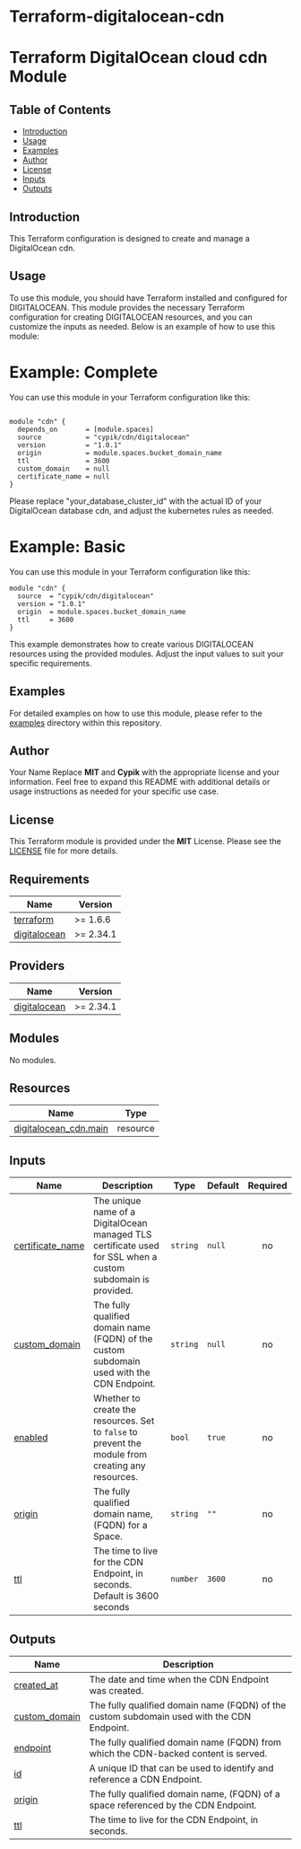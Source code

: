 # Terraform-digitalocean-cdn
# Terraform DigitalOcean cloud cdn Module

## Table of Contents

- [Introduction](#introduction)
- [Usage](#usage)
- [Examples](#examples)
- [Author](#author)
- [License](#license)
- [Inputs](#inputs)
- [Outputs](#outputs)

## Introduction
This Terraform configuration is designed to create and manage a DigitalOcean cdn.

## Usage
To use this module, you should have Terraform installed and configured for DIGITALOCEAN. This module provides the necessary Terraform configuration for creating DIGITALOCEAN resources, and you can customize the inputs as needed. Below is an example of how to use this module:

# Example: Complete
You can use this module in your Terraform configuration like this:

```hcl

module "cdn" {
  depends_on       = [module.spaces]
  source           = "cypik/cdn/digitalocean"
  version          = "1.0.1"
  origin           = module.spaces.bucket_domain_name
  ttl              = 3600
  custom_domain    = null
  certificate_name = null
}
```
Please replace "your_database_cluster_id" with the actual ID of your DigitalOcean database cdn, and adjust the kubernetes rules as needed.


# Example: Basic
You can use this module in your Terraform configuration like this:
```hcl
module "cdn" {
  source  = "cypik/cdn/digitalocean"
  version = "1.0.1"
  origin  = module.spaces.bucket_domain_name
  ttl     = 3600
}
```
This example demonstrates how to create various DIGITALOCEAN resources using the provided modules. Adjust the input values to suit your specific requirements.


## Examples
For detailed examples on how to use this module, please refer to the [examples](https://github.com/cypik/terraform-digitalocean-cdn/blob/master/example) directory within this repository.

## Author
Your Name
Replace **MIT** and **Cypik** with the appropriate license and your information. Feel free to expand this README with additional details or usage instructions as needed for your specific use case.

## License
This Terraform module is provided under the **MIT** License. Please see the [LICENSE](https://github.com/cypik/terraform-digitalocean-cdn/blob/master/LICENSE) file for more details.


<!-- BEGIN_TF_DOCS -->
## Requirements

| Name | Version |
|------|---------|
| <a name="requirement_terraform"></a> [terraform](#requirement\_terraform) | >= 1.6.6 |
| <a name="requirement_digitalocean"></a> [digitalocean](#requirement\_digitalocean) | >= 2.34.1 |

## Providers

| Name | Version |
|------|---------|
| <a name="provider_digitalocean"></a> [digitalocean](#provider\_digitalocean) | >= 2.34.1 |

## Modules

No modules.

## Resources

| Name | Type |
|------|------|
| [digitalocean_cdn.main](https://registry.terraform.io/providers/digitalocean/digitalocean/latest/docs/resources/cdn) | resource |

## Inputs

| Name | Description | Type | Default | Required |
|------|-------------|------|---------|:--------:|
| <a name="input_certificate_name"></a> [certificate\_name](#input\_certificate\_name) | The unique name of a DigitalOcean managed TLS certificate used for SSL when a custom subdomain is provided. | `string` | `null` | no |
| <a name="input_custom_domain"></a> [custom\_domain](#input\_custom\_domain) | The fully qualified domain name (FQDN) of the custom subdomain used with the CDN Endpoint. | `string` | `null` | no |
| <a name="input_enabled"></a> [enabled](#input\_enabled) | Whether to create the resources. Set to `false` to prevent the module from creating any resources. | `bool` | `true` | no |
| <a name="input_origin"></a> [origin](#input\_origin) | The fully qualified domain name, (FQDN) for a Space. | `string` | `""` | no |
| <a name="input_ttl"></a> [ttl](#input\_ttl) | The time to live for the CDN Endpoint, in seconds. Default is 3600 seconds | `number` | `3600` | no |

## Outputs

| Name | Description |
|------|-------------|
| <a name="output_created_at"></a> [created\_at](#output\_created\_at) | The date and time when the CDN Endpoint was created. |
| <a name="output_custom_domain"></a> [custom\_domain](#output\_custom\_domain) | The fully qualified domain name (FQDN) of the custom subdomain used with the CDN Endpoint. |
| <a name="output_endpoint"></a> [endpoint](#output\_endpoint) | The fully qualified domain name (FQDN) from which the CDN-backed content is served. |
| <a name="output_id"></a> [id](#output\_id) | A unique ID that can be used to identify and reference a CDN Endpoint. |
| <a name="output_origin"></a> [origin](#output\_origin) | The fully qualified domain name, (FQDN) of a space referenced by the CDN Endpoint. |
| <a name="output_ttl"></a> [ttl](#output\_ttl) | The time to live for the CDN Endpoint, in seconds. |
<!-- END_TF_DOCS -->